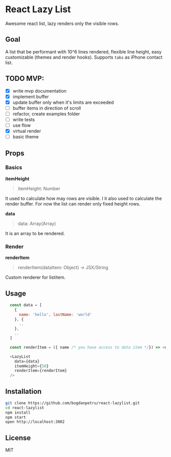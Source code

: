 # React Lazy List

Awesome react list, lazy renders only the visible rows.

## Goal
A list that be performant with 10^6 lines rendered, flexible line height, easy customizable (themes and render hooks). Supports `tabs` as iPhone contact list.

## TODO MVP:
- [x] write mvp documentation
- [x] implement buffer
- [x] update buffer only when it's limits are exceeded
- [ ] buffer items in direction of scroll
- [ ] refactor, create examples folder
- [ ] write tests
- [ ] use flow
- [x] virtual render
- [ ] basic theme

## Props

### Basics

**itemHeight**
> itemHeight: Number

It used to calculate how may rows are visible. I it also used to calculate the render buffer.
For now the list can render only fixed height rows.

**data**
> data: Array(Array)

It is an array to be rendered.

### Render

**renderItem**
> renderItem(dataItem: Object) -> JSX/String

Custom renderer for listitem.


## Usage

```js
  const data = [
    {
      name: 'hello', lastName: 'world'
    }, {
      ..
    },
    ..
  ]

  const renderItem = ({ name /* you have access to data item */}) => <div>{name}</div>

  <LazyList
    data={data}
    itemHeight={50}
    renderItem={renderItem}
  />
```

## Installation

```bash
git clone https://github.com/bogdanpetru/react-lazylist.git
cd react-lazylist
npm install
npm start
open http://localhost:3002
```

## License
MIT
